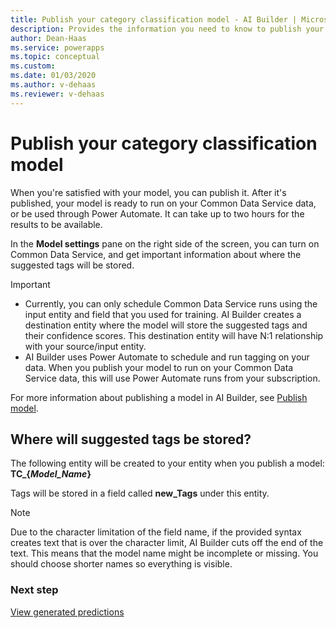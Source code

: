 ```yaml
---
title: Publish your category classification model - AI Builder | Microsoft Docs
description: Provides the information you need to know to publish your category classification model AI Builder.
author: Dean-Haas
ms.service: powerapps
ms.topic: conceptual
ms.custom: 
ms.date: 01/03/2020
ms.author: v-dehaas
ms.reviewer: v-dehaas
---
```


# Publish your category classification model

When you're satisfied with your model, you can publish it. After it's published, your model is ready to run on your Common Data Service data, or be used through Power Automate. It can take up to two hours for the results to be available.

In the **Model settings** pane on the right side of the screen, you can turn on Common Data Service, and get important information about where the suggested tags will be stored.

> [!IMPORTANT]
>
> - Currently, you can only schedule Common Data Service runs using the input entity and field that you used for training. AI Builder creates a destination entity where the model will store the suggested tags and their confidence scores. This destination entity will have N:1 relationship with your source/input entity.
> - AI Builder uses Power Automate to schedule and run tagging on your data. When you publish your model to run on your Common Data Service data, this will use Power Automate runs from your subscription.

For more information about publishing a model in AI Builder, see [Publish model](publish-model.md).

## Where will suggested tags be stored?

The following entity will be created to your entity when you publish a model: **TC_{*Model_Name*}**

Tags will be stored in a field called **new_Tags** under this entity.

> [!NOTE]
>
> Due to the character limitation of the field name, if the provided syntax creates text that is over the character limit, AI Builder cuts off the end of the text. This means that the model name might be incomplete or missing. You should choose shorter names so everything is visible.

### Next step

[View generated predictions](text-classification-view-predictions.md)
